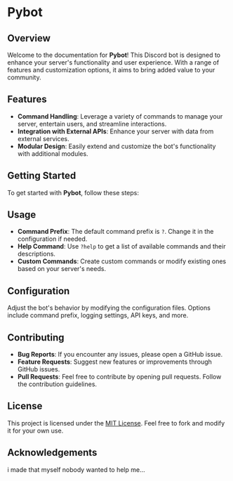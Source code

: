  
# Pybot 

## Overview

Welcome to the documentation for **Pybot**! This Discord bot is designed to enhance your server's functionality and user experience. With a range of features and customization options, it aims to bring added value to your community.

## Features

- **Command Handling**: Leverage a variety of commands to manage your server, entertain users, and streamline interactions.
- **Integration with External APIs**: Enhance your server with data from external services.
- **Modular Design**: Easily extend and customize the bot's functionality with additional modules.

## Getting Started

To get started with **Pybot**, follow these steps:

## Usage

- **Command Prefix**: The default command prefix is `?`. Change it in the configuration if needed.
- **Help Command**: Use `?help` to get a list of available commands and their descriptions.
- **Custom Commands**: Create custom commands or modify existing ones based on your server's needs.

## Configuration

Adjust the bot's behavior by modifying the configuration files. Options include command prefix, logging settings, API keys, and more.

## Contributing

- **Bug Reports**: If you encounter any issues, please open a GitHub issue.
- **Feature Requests**: Suggest new features or improvements through GitHub issues.
- **Pull Requests**: Feel free to contribute by opening pull requests. Follow the contribution guidelines.

## License

This project is licensed under the [MIT License](LICENSE). Feel free to fork and modify it for your own use.

## Acknowledgements

i made that myself nobody wanted to help me...
